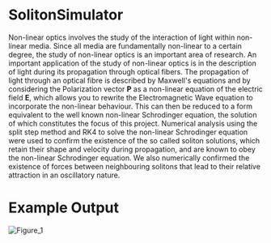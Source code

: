 # SolitonSimulator

Non-linear optics involves the study of the interaction of light within non-linear media. Since all media are fundamentally non-linear to a certain degree, the study of non-linear optics is an important area of research. An important application of the study of non-linear optics is in the description of light during its propagation through optical fibers. The propagation of light through an optical fibre is described by Maxwell's equations and by considering the Polarization vector $\textbf{P}$ as a non-linear equation of the electric field $\textbf{E}$, which allows you to rewrite the Electromagnetic Wave equation to incorporate the non-linear behaviour. This can then be reduced to a form equivalent to the well known non-linear Schrodinger equation, the solution of which constitutes the focus of this project. Numerical analysis using the split step method and RK4 to solve the non-linear Schrodinger equation were used to confirm the existence of the so called soliton solutions, which retain their shape and velocity during propagation, and are known to obey the non-linear Schrodinger equation. We also numerically confirmed the existence of forces between neighbouring solitons that lead to their relative attraction in an oscillatory nature.

# Example Output

![Figure_1](https://github.com/Matthew-Hill2000/SolitonSimulator/assets/124274792/cc50d2a0-69a2-4c9c-9980-94f50080146f)
